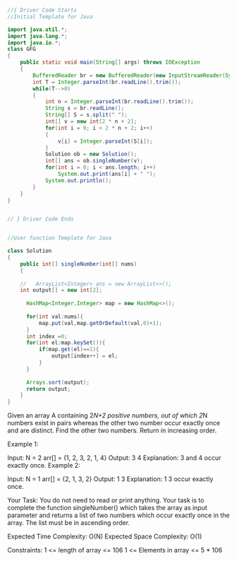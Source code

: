 ```java
//{ Driver Code Starts
//Initial Template for Java

import java.util.*;
import java.lang.*;
import java.io.*;
class GFG
{
    public static void main(String[] args) throws IOException
    {
        BufferedReader br = new BufferedReader(new InputStreamReader(System.in));
        int T = Integer.parseInt(br.readLine().trim());
        while(T-->0)
        {
            int n = Integer.parseInt(br.readLine().trim());
            String s = br.readLine();
            String[] S = s.split(" ");
            int[] v = new int[2 * n + 2];
            for(int i = 0; i < 2 * n + 2; i++)
            {
                v[i] = Integer.parseInt(S[i]);
            }
            Solution ob = new Solution();
            int[] ans = ob.singleNumber(v);
            for(int i = 0; i < ans.length; i++)
                System.out.print(ans[i] + " ");
            System.out.println();
        }
    }
}


// } Driver Code Ends


//User function Template for Java

class Solution
{
    public int[] singleNumber(int[] nums)
    {
       
    //   ArrayList<Integer> ans = new ArrayList<>();
    int output[] = new int[2];
      
      HashMap<Integer,Integer> map = new HashMap<>();
      
      for(int val:nums){
          map.put(val,map.getOrDefault(val,0)+1);
      }
      int index =0;
      for(int el:map.keySet()){
          if(map.get(el)==1){
              output[index++] = el;
          }
      }
      
      Arrays.sort(output);
      return output;
    }
}

```

Given an array A containing 2*N+2 positive numbers, out of which 2*N numbers exist in pairs whereas the other two number occur exactly once and are distinct. Find the other two numbers. Return in increasing order.


Example 1:

Input: 
N = 2
arr[] = {1, 2, 3, 2, 1, 4}
Output:
3 4 
Explanation:
3 and 4 occur exactly once.
Example 2:

Input:
N = 1
arr[] = {2, 1, 3, 2}
Output:
1 3
Explanation:
1 3 occur exactly once.

Your Task:
You do not need to read or print anything. Your task is to complete the function singleNumber() which takes the array as input parameter and returns a list of two numbers which occur exactly once in the array. The list must be in ascending order.


Expected Time Complexity: O(N)
Expected Space Complexity: O(1)


Constraints:
1 <= length of array <= 106 
1 <= Elements in array <= 5 * 106